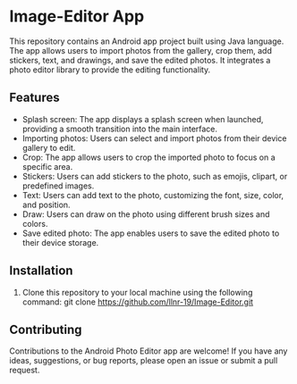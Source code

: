 # Image-Editor App

This repository contains an Android app project built using Java language. 
The app allows users to import photos from the gallery, crop them, add stickers, text, and drawings, and save the edited photos. It integrates a photo editor library to provide the editing functionality.

## Features

- Splash screen: The app displays a splash screen when launched, providing a smooth transition into the main interface.
- Importing photos: Users can select and import photos from their device gallery to edit.
- Crop: The app allows users to crop the imported photo to focus on a specific area.
- Stickers: Users can add stickers to the photo, such as emojis, clipart, or predefined images.
- Text: Users can add text to the photo, customizing the font, size, color, and position.
- Draw: Users can draw on the photo using different brush sizes and colors.
- Save edited photo: The app enables users to save the edited photo to their device storage.

## Installation

1. Clone this repository to your local machine using the following command:
git clone https://github.com/llnr-19/Image-Editor.git

## Contributing

Contributions to the Android Photo Editor app are welcome! If you have any ideas, suggestions, or bug reports, please open an issue or submit a pull request.

